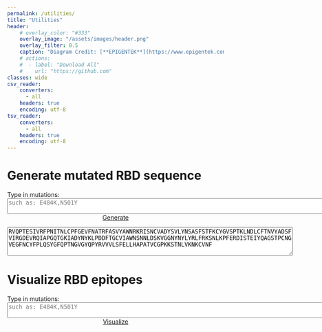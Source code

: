```yaml
---
permalink: /utilities/
title: "Utilities"
header: 
    # overlay_color: "#333"
    overlay_image: "/assets/images/header.png"
    overlay_filter: 0.5
    caption: "Diagram Credit: [**EPIGENTEK**](https://www.epigentek.com/)"
    # actions:
    #  - label: "Download All"
    #    url: "https://github.com"
classes: wide
csv_reader:
    converters:
      - all
    headers: true
    encoding: utf-8
tsv_reader:
    converters:
      - all
    headers: true
    encoding: utf-8
---
```

<style>
textarea.multiline {
    display: block;
}
a[class="btn btn--primary"] {
    display: block;
    float: center;
    text-align: center;
}
textarea[id="mutant-rbd-seq-output"] {
    font-family: monospace;
}
div.structure {
    width: 900px;
    height: 400px;
    position:relative;
}
</style>
<link rel="stylesheet" type="text/css" href="https://www.ebi.ac.uk/pdbe/pdb-component-library/css/pdbe-molstar-light-3.1.0.css">
<script type="text/javascript" src="https://www.ebi.ac.uk/pdbe/pdb-component-library/js/pdbe-molstar-plugin-3.1.0.js"></script>
<script type="text/javascript" src="https://ajax.googleapis.com/ajax/libs/jquery/1.10.2/jquery.min.js"></script>
<script>
    $(document).ready(function() {
        $("#mutant-rbd-seq-button").click(function() {
            $("#mutant-rbd-seq-button").text("Generating...");
            var wt_seq = "RVQPTESIVRFPNITNLCPFGEVFNATRFASVYAWNRKRISNCVADYSVLYNSASFSTFKCYGVSPTKLNDLCFTNVYADSFVIRGDEVRQIAPGQTGKIADYNYKLPDDFTGCVIAWNSNNLDSKVGGNYNYLYRLFRKSNLKPFERDISTEIYQAGSTPCNGVEGFNCYFPLQSYGFQPTNGVGYQPYRVVVLSFELLHAPATVCGPKKSTNLVKNKCVNF";
            var wt_seqarr = wt_seq.split("");
            var rbd_resids = [];
            for (var i = 319; i <= 541; i++) {
                rbd_resids.push(i);
            };
            var mutant_seqarr = Array.from(wt_seqarr);
            var mutations = $("#mutant-rbd-seq-input textarea").val().split(",");
            for ( var mutation of mutations) {
                var mut_resid = parseInt(mutation.substring(1, mutation.length-1));
                var mut_aa = mutation.substring(mutation.length-1, mutation.length);
                rbd_resids.map(function(rbd_resid, idx) {
                    if (rbd_resid == mut_resid) {
                        mutant_seqarr[idx] = mut_aa;
                    }
                })
            };
            var mutant_seq = mutant_seqarr.join("");
            console.log(mutant_seq);
            $("#mutant-rbd-seq-output").val(mutant_seq);
            $("#mutant-rbd-seq-button").text("Generate");
        });
    })
</script>


<h1 id="mutant-rbd-seq">Generate mutated RBD sequence</h1>
<form>
<div id="mutant-rbd-seq-input"><label class="multiline">Type in mutations: <textarea rows="2" cols="100" class="multiline" placeholder="such as: E484K,N501Y"></textarea></label></div>
<div><a href="#mutant-rbd-seq" class="btn btn--primary" id="mutant-rbd-seq-button">Generate</a></div>
</form>
<textarea id="mutant-rbd-seq-output" rows="4" cols="80" readonly wrap="soft">RVQPTESIVRFPNITNLCPFGEVFNATRFASVYAWNRKRISNCVADYSVLYNSASFSTFKCYGVSPTKLNDLCFTNVYADSFVIRGDEVRQIAPGQTGKIADYNYKLPDDFTGCVIAWNSNNLDSKVGGNYNYLYRLFRKSNLKPFERDISTEIYQAGSTPCNGVEGFNCYFPLQSYGFQPTNGVGYQPYRVVVLSFELLHAPATVCGPKKSTNLVKNKCVNF</textarea>
<h1 id="rbd-epitope-viewer">Visualize RBD epitopes</h1>
<form>
<div id="rbd-epitope-viewer-input"><label class="multiline">Type in mutations: <textarea rows="2" cols="100" class="multiline" placeholder="such as: E484K,N501Y"></textarea></label></div>
<div><a href="#rbd-epitope-viewer" class="btn btn--primary" id="rbd-epitope-viewer-button">Visualize</a></div>
</form>
<div id="rbd-epitope-viewer-output" class="structure"></div>

<script>
var epitope_viewerInstance = new PDBeMolstarPlugin();
var options = {
    customData: { url: 'https://www.ebi.ac.uk/pdbe/model-server/v1/7wz2/atoms?label_entity_id=1&auth_asym_id=A&encoding=bcif', format: 'cif', binary:true },
    hideControls: true,
    landscape: true,
    pdbeLink: true,
    sequencePanel: true,
    bgColor: {r:255, g:255, b:255},
}
var viewerContainer = document.getElementById('rbd-epitope-viewer-output');
epitope_viewerInstance.render(viewerContainer, options);
epitope_viewerInstance.events.loadComplete.subscribe(function() {
    epitope_viewerInstance.visual.select({data:[{start_residue_number: 319, end_residue_number: 541, focus: false, sideChain: false}]});
})
$(document).ready(function() {
    $("#rbd-epitope-viewer-button").click(function() {
        $("#rbd-epitope-viewer-button").text("Visualizing...");
        var epitopes = $("#rbd-epitope-viewer-input textarea").val();
        epitope_viewerInstance.visual.reset({camera: true, theme: true})
        if (epitopes == "") {
        } else {
            var epitopes_selections = [];
            $.each(epitopes.split(","), function(key, value) {
                epitopes_selections.push({
                    color:{r:0, g:0, b:255},
                    residue_number: parseInt(value.substring(1, value.length-1)),
                    sideChain: true,
                    focus: true,
                });
            });
            epitope_viewerInstance.visual.select({data: epitopes_selections, nonSelectedColor:{r:255, g:255, b:255}});
        }
        $("#rbd-epitope-viewer-button").text("Visualize");
    })
})
</script>